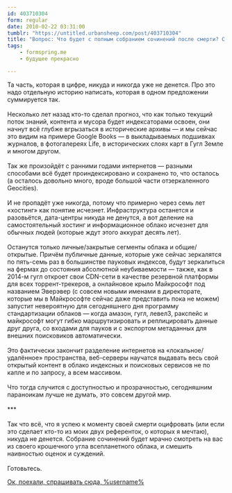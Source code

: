 ```yaml
---
id: 403710304
form: regular
date: 2010-02-22 03:31:00
tumblr: "https://untitled.urbansheep.com/post/403710304"
title: "Вопрос: Что будет с полным собранием сочинений после смерти? С тем, что во внешней памяти всех видов?"
tags:
    - formspring.me
    - будущее прекрасно

---
```


<p class="formspringmeAnswer">Та часть, которая в цифре, никуда и никогда уже не денется. Про это надо отдельную историю написать, которая в одном предложении суммируется так.<br/><br/>
Несколько лет назад кто-то сделал прогноз, что как только текущий поток знаний, контента и мусора будет индексаторами освоен, они начнут всё глубже вгрызаться в исторические архивы — и мы сейчас это видим на примере Google Books — в выкладываемых подшивках журналов, в фотогалереях Life, в исторических слоях карт в Гугл Земле и многом другом.<br/><br/>
Так же произойдёт с ранними годами интернетов — разными способами всё будет проиндексировано и сохранено то, что осталось (а осталось довольно много, вроде большой части отзеркаленного Geocities).<br/><br/>
И не пропадёт уже никогда, потому что примерно через семь лет «хостинг» как понятие исчезнет. Инфраструктура останется и разовьётся, дата-центры никуда не денутся, а вот деление на самостоятельный хостинг и информационное облако исчезнет для обычных людей (которые ждут этого аккурат десять лет).<br/><br/>
Останутся только личные/закрытые сегменты облака и общие/открытые. Причём публичные данные, которые уже сейчас зеркалятся по пять-семь раз в большинстве пауковых индексов, будут зеркалиться на фермах до состояния абсолютной неубиваемости — также, как в 2014-м гугл откроет свои CDN-сети в качестве резервной платформы для всех торрент-трекеров, а онлайновое крыло Майкрософт под названием Эверэвер (с совсем новыми именами в директорате, которые мы в Майкрософте сейчас даже представить пока не можем) запустит невероятную для сегодняшнего дня программу стандартизации облаков — когда амазон, гугл, левел3, ракспейс и майкрософт могут гибко маршрутизировать и реплицировать данные друг друга, со входами для пауков и с экспортом метаданных для внешних поисковиков автоматически.<br/><br/>
Это фактически закончит разделение интернетов на «локальное/удалённое» пространства, веб-серверы научатся выдавать весь свой открытый контент в облако индексных и поисковых сервисов не по капле и по запросу, а всем массивом.<br/><br/>
Что тогда случится с доступностью и прозрачностью, сегодняшним параноикам лучше не думать, это совсем другой мир.<br/><br/>
***<br/><br/>
Так что всё, что я успею к моменту своей смерти оцифровать (или если это сделает кто-то из моих двух референток, о которых я мечтаю), никуда не денется. Собрание сочинений будет мрачно смотреть на вас из своего крошечного угла всепланетного облака, и смешить наивностью оценок и суждений.<br/><br/>
Готовьтесь.</p>

<p class="formspringmeFooter">
    <a href="http://formspring.me/urbansheep">Ок, поехали, спрашивать сюда, %username%</a>
</p>

